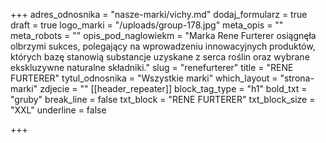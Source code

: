 +++
adres_odnosnika = "nasze-marki/vichy.md"
dodaj_formularz = true
draft = true
logo_marki = "/uploads/group-178.jpg"
meta_opis = ""
meta_robots = ""
opis_pod_naglowiekm = "Marka Rene Furterer osiągnęła olbrzymi sukces, polegający na wprowadzeniu innowacyjnych produktów, których bazę stanowią substancje uzyskane z serca roślin oraz wybrane ekskluzywne naturalne składniki."
slug = "renefurterer"
title = "RENE FURTERER"
tytul_odnosnika = "Wszystkie marki"
which_layout = "strona-marki"
zdjecie = ""
[[header_repeater]]
block_tag_type = "h1"
bold_txt = "gruby"
break_line = false
txt_block = "RENE FURTERER"
txt_block_size = "XXL"
underline = false

+++
